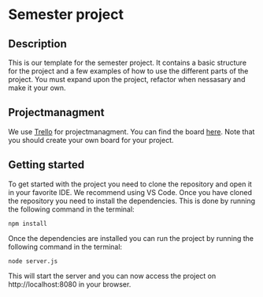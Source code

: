 # Semester project

## Description
This is our template for the semester project. It contains a basic structure for the project and a few examples of how to use the different parts of the project. You must expand upon the project, refactor when nessasary and make it your own.

## Projectmanagment
We use [Trello](https://trello.com/b/FHCiBdTb/demo) for projectmanagment. You can find the board [here](https://trello.com/b/FHCiBdTb/demo).
Note that you should create your own board for your project.

## Getting started
To get started with the project you need to clone the repository and open it in your favorite IDE. We recommend using VS Code.
Once you have cloned the repository you need to install the dependencies. This is done by running the following command in the terminal:
```
npm install
```
Once the dependencies are installed you can run the project by running the following command in the terminal:
```
node server.js
```
This will start the server and you can now access the project on http://localhost:8080 in your browser.